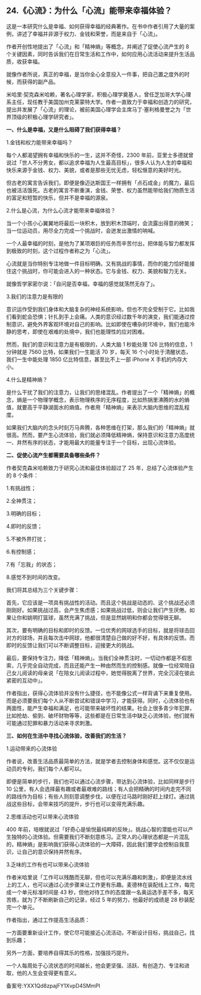 ## 24.《心流》：为什么「心流」能带来幸福体验？
这是一本研究什么是幸福、如何获得幸福的经典著作。在书中作者引用了大量的案例，讲述了幸福并非源于权力、金钱和荣誉，而是来自于「心流」。


作者开创性地提出了「心流」和「精神熵」等概念，并阐述了促使心流产生的 8 个关键因素，同时告诉我们在日常生活和工作中，如何应用心流活动来提升生活品质，收获幸福。


就像作者所说，真正的幸福，是当你全心全意投入一件事，把自己置之度外的时候，而获得的副产品。


米哈里·契克森米哈赖，著名心理学家，积极心理学奠基人，曾任芝加哥大学心理系主任，现任教于美国加州克莱蒙特大学。作者一直致力于幸福和创造力的研究，提出并发展了「心流」的理论，被前美国心理学会主席马丁·塞利格曼誉之为「世界顶级的积极心理学研究者」。


**一、什么是幸福，又是什么阻碍了我们获得幸福？**


1.金钱和权力能带来幸福吗？


每个人都渴望拥有幸福和快乐的一生，这并不奇怪，2300 年前，亚里士多德就曾说过「世人不分男女，都以追求幸福为人生最高目标」，很多人认为人生的幸福和快乐来源于金钱、权力、美貌，或者是那些无忧无虑，轻松惬意的美好时光。


但古老的寓言告诉我们，即便是像迈达斯国王一样拥有「点石成金」的魔力，最后也被活活饿死。古老的寓言不断重演，金钱、荣誉、权力虽然能带给我们物质生活的富足和短暂的快乐，但并不是幸福的源泉。


2.什么是心流，为什么心流才能带来幸福体验？


当一个小孩小心翼翼地将最后一块积木，放到积木顶端时，会流露出得意的微笑；当一位运动员，用尽全力完成一个挑战时，会迸发出激情的呐喊。


一个人最幸福的时刻，是他为了某项艰巨的任务而辛苦付出，把体能与智力都发挥到极致的时刻，这个过程作者称之为「心流」。


心流就是当你特别专注地做一件目标明确，又有挑战的事情，而你的能力恰好能接住这个挑战时，你可能会进入的一种状态。它与金钱、权力、美貌和智力无关。


就像哲学家密尔说：「自问是否幸福，幸福的感觉就荡然无存了」。


3.我们的注意力是有限的


意识运作受到我们身体和大脑复杂的神经系统影响，但也不完全受制于它。比如我们看到蛇会恐惧；针扎到手上会痛。人类的意识经过数千年的演变，我们能通过控制意识，避免外界客观环境对自己的影响。比如即使在嘈杂的环境中，我们也能冷静的思考，即使在艰难的处境中，我们也能理性的应对困难。


然而，我们的意识和注意力是有极限的，人类大脑 1 秒能处理 126 比特的信息，1 分钟就是 7560 比特，如果我们一生能活 70 岁，每天 16 个小时处于清醒状态，我们一生中能处理 1850 亿比特信息，甚至比不上一部 iPhone X 手机的内存大小。


4.什么是精神熵？


是什么干扰了我们的注意力，让我们的思绪混乱。作者提出了一个「精神熵」的概念，熵是一个物理学概念，表示物理秩序的无序程度，比如热锅里沸腾的水的熵值，就要高于平静湖面水的熵值。作者用「精神熵」来表示大脑内思维的混乱程度。


如果我们大脑内的念头时刻万马奔腾，各种思维在打架，那么我们的「精神熵」就很高。然而，要产生心流体验，我们就必须降低精神熵，保持意识和注意力高度统一、井然有序的状态，才能用最大的能量专注于一个目标，出现心流体验。


**二、促使心流产生都需要具备哪些条件？**


作者契克森米哈赖致力于研究心流和最佳体验超过了 25 年，总结了心流体验产生的 8 个条件：


1.有挑战性；


2.全神贯注；


3.明确的目标；


4.即时的反馈；


5.不被外界打扰；


6.有控制感；


7.有「忘我」的状态；


8.感觉不到时间的改变。


我们将其总结为三个关键步骤：


首先，它应该是一项具有挑战性的活动。而且这个挑战是动态的、这个挑战还必须刚刚好。如果挑战过高，会产生焦虑感；如果挑战过低，则会让我们产生厌倦。如果让你和姚明打篮球，虽然充满了挑战，但是显然姚明和你都会觉得很无聊。


其次，要有明确的目标和即时的反馈。一位优秀的网球选手的目标，就是将球击回对方的球场，并且每次击中网球，他都很清楚自己做的好不好，有具体的反馈。而即时的反馈让我们可以不断调整目标，迎接更大的挑战。


最后，要保持专注力，降低「精神熵」。当我们全神贯注时，一切动作都是不假思索，几乎完全自动完成，而且还能产生一种由然而生的控制感。就像一位经常陪自己女儿阅读的母亲说「在陪女儿阅读过程中，她觉得脱离了世界，完全沉浸在彼此紧密的互动中」。


作者指出，获得心流体验并没有什么捷径，也不能像公式一样背诵下来重复使用。而是必须要我们每个人从不断尝试和错误中学习，才能获得。同时，心流体验也有两面性，能产生幸福和满足，也可能带来破坏性的结果。社会上很多青少年犯罪，比如抢劫、偷到、破坏财物等等，这些都是在日常生活中缺乏心流体验，他们就有可能通过犯罪和暴力活动来寻求刺激。


**三、如何在生活中寻找心流体验，改善我们的生活？**


1.运动带来的心流体验


作者说，改善生活品质最简单的方法，就是学者去控制身体和感觉。这不仅仅是运动员的专利，我们每个人都可以。


即便是简单的步行，我们也可以通过心流步骤，带达到心流体验，比如同样是步行 10 公里，有人会选择最有趣或者最艰难的路线；有人会把精确的时间内走完不同的路线作为目标；有些人则刻意调整步伐，以便在过马路时刚好赶上绿灯。通过挑战这些目标，会带来技巧的提升，步行也可以变得充满乐趣。


2.思维活动也可以带来心流体验


400 年前，培根就说过「好奇心是愉悦最纯粹的反映」。挑战心智的潜能也可以产生独特的心流体验。但需要我们不断刻意练习。正常人的心理状态都是一片混乱的，精神熵」是影响我们获得心流体验的一大障碍，因此我们要学会控制自我意识，让自己的意识保持井然有序。


3.乏味的工作有也可以带来心流体验


作者米哈里说「工作可以残酷而无聊，但也可以充满乐趣和刺激」，即便是流水线上的工人，也可以通过心流步骤来让工作更有乐趣。麦德林在装配线上工作，每完成一个单元标准时间是 43 秒，但他对待工作的态度跟一名奥运选手差不多，每天苦练，就为了不断刷新自己的记录，经过 5 年的努力，他最好的成绩是 28 秒装配完一个单元。


作者指出，通过工作提高生活品质：


一方面要重新设计工作，使它尽可能接近心流活动，不断设计目标，挑战自己，找到乐趣；


另外一方面，要培养自得其乐的性格，加强技巧提升。


一个人每周处于心流状态的时间越长，他会更坚强、活跃、有创造力、专注和进取，他的人生会变得更有意义。


备案号:YXX1Qd8zpajFY1XvpD4SMmPl

